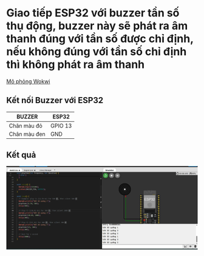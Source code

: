 # Giao tiếp ESP32 với buzzer tần số thụ động, buzzer này sẽ phát ra âm thanh đúng với tần số được chỉ định, nếu không đúng với tần số chỉ định thì không phát ra âm thanh

[Mô phỏng Wokwi](https://wokwi.com/projects/430469980140085249)

## Kết nối Buzzer với ESP32

| BUZZER | ESP32 |
| ---- | ----- |
| Chân màu đỏ | GPIO 13 |
| Chân màu đen | GND |

## Kết quả

![Buzzer](./img/image.png)
